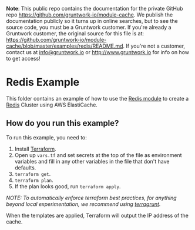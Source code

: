 **Note**: This public repo contains the documentation for the private GitHub repo <https://github.com/gruntwork-io/module-cache>.
We publish the documentation publicly so it turns up in online searches, but to see the source code, you must be a Gruntwork customer.
If you're already a Gruntwork customer, the original source for this file is at: <https://github.com/gruntwork-io/module-cache/blob/master/examples/redis/README.md>.
If you're not a customer, contact us at <info@gruntwork.io> or <http://www.gruntwork.io> for info on how to get access!

# Redis Example

This folder contains an example of how to use the [Redis module](/modules/redis) to create a  [Redis](http://redis.io/)
Cluster using AWS ElastiCache.

## How do you run this example?

To run this example, you need to:

1. Install [Terraform](https://www.terraform.io/).
1. Open up `vars.tf` and set secrets at the top of the file as environment variables and fill in any other variables in
   the file that don't have defaults. 
1. `terraform get`.
1. `terraform plan`.
1. If the plan looks good, run `terraform apply`.

*NOTE: To automatically enforce terraform best practices, for anything beyond local experimentation, we recommend using 
[terragrunt](https://github.com/gruntwork-io/terragrunt).*

When the templates are applied, Terraform will output the IP address of the cache. 